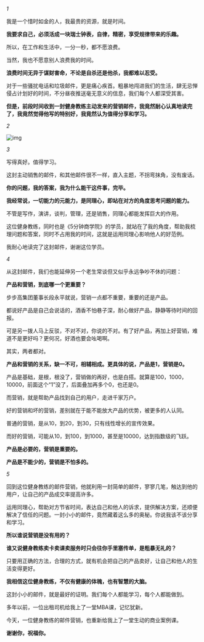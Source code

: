 *1*

我是一个惜时如金的人，我最贵的资源，就是时间。

**我要求自己，必须活成一块瑞士钟表，自律，精密，享受规律带来的乐趣。**

所以，在工作和生活中，一分一秒，都不愿浪费。

当然，我也不愿意别人浪费我的时间。

**浪费时间无异于谋财害命，不论是自杀还是他杀，我都难以忍受。**

对于一些骚扰电话和垃圾邮件，更是痛心疾首。粗暴地闯进我们的生活，肆无忌惮侵占计划好的时间，不分昼夜推送毫无意义的信息，我们每个人都深受其害。

**但是，前段时间收到一封健身教练主动发来的营销邮件，我竟然耐心认真地读完了，我竟然觉得他写的特别好，我竟然认为值得分享和学习。**

*2*

![img](https://mmbiz.qpic.cn/mmbiz_jpg/Eia1pKbzLGbTa9zRkOgCzB8M4iaiaf9ibZibmlQ5YFzHyia6RCocPbicLnNmBgflOOexUlj65rQ79cDf6g5wnlBfhaQTw/640?wx_fmt=jpeg&tp=webp&wxfrom=5&wx_lazy=1&wx_co=1)

*3*

写得真好。值得学习。

这封主动销售的邮件，和其他邮件很不一样，直入主题，不拐弯抹角，没有废话。

**你的问题，我的答案，我为什么能干这件事，完毕。**

**我经常说，一切能力的元能力，是同理心，即站在对方的角度思考问题的能力。**

不管是写作，演讲，谈判，管理，还是销售，同理心都能发挥巨大的作用。

这位健身教练，同时也是《5分钟商学院》的学员，就站在了我的角度，帮助我梳理问题和答案，同时不占用我的时间，这就是运用同理心影响他人的好范例。

我耐心地读完了这封邮件，谢谢这位学员。



*4*

从这封邮件，我们也能延伸另一个老生常谈但又似乎永远争吵不休的问题：

**产品和营销，到底哪一个更重要？**

步步高集团董事长段永平就说，营销一点都不重要，重要的还是产品。

都说好产品是自己会说话的，酒香不怕巷子深，耐心做好产品，静静等待时间的回报。

可是另一拨人马上反驳，不对不对，你说的不对。有了好产品，再加上好营销，难道不是更好吗？更何况，好酒也要会吆喝啊。

其实，两者都对。

**产品和营销的关系，缺一不可，相辅相成。更具体的说，产品是1，营销是0。**

产品是基础，是根，根没了，营销做的再好，也是白搭。就算是100，1000，10000，前面这个“1”没了，后面叠加再多个0，也还是0。

而营销，就是帮助产品找到自己的用户，走进千家万户。

好的营销和坏的营销，差别就在于能不能放大产品的优势，被更多的人认同。

普通的营销，是从10，到20，到30，只有线性增长的宣传效果。

而好的营销，可能从10，到100，到1000，甚至是10000，达到指数级的飞跃。

**产品是必要的，营销是重要的。**

**产品是不能少的，营销是不怕多的。**



*5*



回到这位健身教练的邮件营销，他就利用一封简单的邮件，寥寥几笔，触达到他的用户，让自己的产品成交率提高许多。

运用同理心，帮助对方节省时间，表达自己和他人的诉求，提供解决方案，还顺便解决了信任的问题。一封小小的邮件，竟然藏着这么多的奥秘。你说我该不该分享和学习。

**所以谁说营销是没有用的？**

**谁又说健身教练卖卡卖课卖服务时只会往你手里塞传单，是粗暴无礼的？**

只要用正确的方法，合理的方式，就有机会把自己的产品卖好，让自己和他人的生活变得更好。

**我相信这位健身教练，不仅有健康的体魄，也有智慧的大脑。**

这封小小的邮件，就是最好的证明。我们每个人都能学习，每个人都能做到。

多年以前，一位出租司机给我上了一堂MBA课，记忆犹新。

今天，一位健身教练的邮件营销，也重新给我上了一堂生动的商业案例课。

**谢谢你，祝福你。**